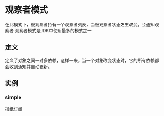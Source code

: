 # 观察者模式

在此模式下，被观察者持有一个观察者列表，当被观察者状态发生改变，会通知观察者
观察者模式是JDK中使用最多的模式之一

## 定义
定义了对象之间一对多依赖，这样一来，当一个对象改变状态时，它的所有依赖都会收到通知并自动更新。

## 实例
### simple
报纸订阅

